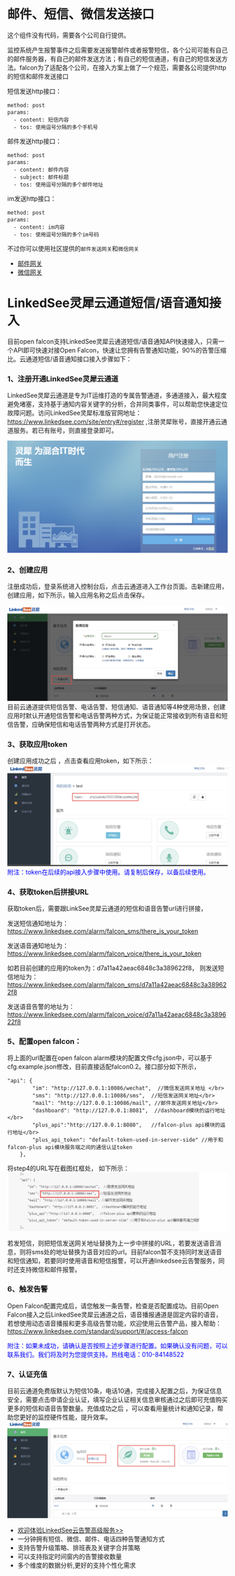 # 邮件、短信、微信发送接口

这个组件没有代码，需要各个公司自行提供。

监控系统产生报警事件之后需要发送报警邮件或者报警短信，各个公司可能有自己的邮件服务器，有自己的邮件发送方法；有自己的短信通道，有自己的短信发送方法。falcon为了适配各个公司，在接入方案上做了一个规范，需要各公司提供http的短信和邮件发送接口

短信发送http接口：

```
method: post
params:
  - content: 短信内容
  - tos: 使用逗号分隔的多个手机号
```

邮件发送http接口：

```
method: post
params:
  - content: 邮件内容
  - subject: 邮件标题
  - tos: 使用逗号分隔的多个邮件地址
```


im发送http接口：

```
method: post
params:
  - content: im内容
  - tos: 使用逗号分隔的多个im号码
```

不过你可以使用社区提供的`邮件发送网关`和`微信网关`

- [邮件网关](https://github.com/open-falcon/mail-provider)
- [微信网关](https://github.com/Yanjunhui/chat)

# LinkedSee灵犀云通道短信/语音通知接入
目前open falcon支持LinkedSee灵犀云通道短信/语音通知API快速接入，只需一个API即可快速对接Open Falcon，快速让您拥有告警通知功能，90%的告警压缩比。云通道短信/语音通知接口接入步骤如下：
### 1、注册开通LinkedSee灵犀云通道
LinkedSee灵犀云通道是专为IT运维打造的专属告警通道，多通道接入，最大程度避免堵塞，支持基于通知内容关键字的分析，合并同类事件，可以帮助您快速定位故障问题。访问LinkedSee灵犀标准版官网地址：https://www.linkedsee.com/site/entry#/register
,注册灵犀账号，直接开通云通道服务。若已有账号，则直接登录即可。

![灵犀注册](../image/linkedsee_1.png)
 
### 2、创建应用
注册成功后，登录系统进入控制台后，点击云通道进入工作台页面。击新建应用，创建应用，如下所示，输入应用名称之后点击保存。
 
![创建应用](../image/linkedsee_2.png)
目前云通道提供短信告警、电话告警、短信通知、语音通知等4种使用场景，创建应用时默认开通短信告警和电话告警两种方式，为保证能正常接收到所有语音和短信告警，应确保短信和电话告警两种方式是打开状态。
### 3、获取应用token
创建应用成功之后 ，点击查看应用token，如下所示：
![获取token](../image/linkedsee_3.png)
<font color="blue">附注：token在后续的api接入步骤中使用。请复制后保存，以备后续使用。</font>
 

### 4、获取token后拼接URL
获取token后，需要跟LinkSee灵犀云通道的短信和语音告警url进行拼接，

发送短信通知地址为：https://www.linkedsee.com/alarm/falcon_sms/there_is_your_token

发送语音通知地址为：https://www.linkedsee.com/alarm/falcon_voice/there_is_your_token

如若目前创建的应用的token为：d7a11a42aeac6848c3a389622f8，
则发送短信地址为：https://www.linkedsee.com/alarm/falcon_sms/d7a11a42aeac6848c3a389622f8

发送语音告警的地址为：https://www.linkedsee.com/alarm/falcon_voice/d7a11a42aeac6848c3a389622f8

### 5、配置open falcon：
将上面的url配置在open falcon alarm模块的配置文件cfg.json中，可以基于cfg.example.json修改，目前直接适配falcon0.2。接口部分如下所示，

```  
"api": {
        "im": "http://127.0.0.1:10086/wechat",  //微信发送网关地址 </br>
        "sms": "http://127.0.0.1:10086/sms",  //短信发送网关地址</br>
        "mail": "http://127.0.0.1:10086/mail", //邮件发送网关地址</br>
        "dashboard": "http://127.0.0.1:8081",  //dashboard模块的运行地址</br>
        "plus_api":"http://127.0.0.1:8080",   //falcon-plus api模块的运行地址</br>
        "plus_api_token": "default-token-used-in-server-side" //用于和falcon-plus api模块服务端之间的通信认证token
    },
```
将step4的URL写在截图红框处， 如下所示：
![配置修改](../image/linkedsee_4.png)
 
若发短信，则把短信发送网关地址替换为上一步中拼接的URL，若要发送语音消息，则将sms处的地址替换为语音对应的url。目前falcon暂不支持同时发送语音和短信通知，若要同时使用语音和短信报警，可以开通linkedsee云告警服务，同时还支持微信和邮件报警。
### 6、触发告警
Open Falcon配置完成后，请您触发一条告警，检查是否配置成功。目前Open Falcon接入之后LinkedSee灵犀云通道之后，语⾳播报通道是固定内容的语⾳，若想使⽤动态语音播报和更多高级告警功能，欢迎使用云告警产品，接入帮助：https://www.linkedsee.com/standard/support/#/access-falcon

<font color="blue">附注：如果未成功，请确认是否按照上述步骤进行配置。如果确认没有问题，可以联系我们。我们将及时为您提供支持。热线电话：010-84148522 </font>

### 7、认证充值
目前云通道免费版默认为短信10条，电话10通，完成接入配置之后，为保证信息安全，需要点击申请企业认证，填写企业认证相关信息审核通过之后即可充值购买更多的短信和语音告警数量。充值成功之后 ，可以查看用量统计和通知记录，帮助您更好的监控硬件性能，提升效率。
![认证充值](../image/linkedsee_5.png)
  
- [欢迎体验LinkedSee云告警高级服务>>](https://www.linkedsee.com "云告警")
- 一分钟拥有短信、微信、邮件、电话四种告警通知方式
- 支持告警升级策略、排班表及关键字合并策略
- 可以支持指定时间窗内的告警接收数量
- 多个维度的数据分析,更好的支持个性化需求
